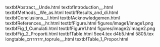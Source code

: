 textbfAbstract__Unde.html
textbfIntroduction__.html
textbfMethods__We_as.html
textbfResults_and_di.html
textbfConclusions__I.html
textbfAcknowledgemen.html
textbfReferences__hr.html
textbfFigure.html
figures/image1/image1.png
textbfFig_1_Cumulati.html
textbfFigure1.html
figures/image2/image2.png
textbfFig_2_Proporti.html
textbfTable.html
5ee4.tex
d4b5.html
5805.tex
longtable_crrrrrrrr_toprule__.html
textbfTable_1_Propor.html
